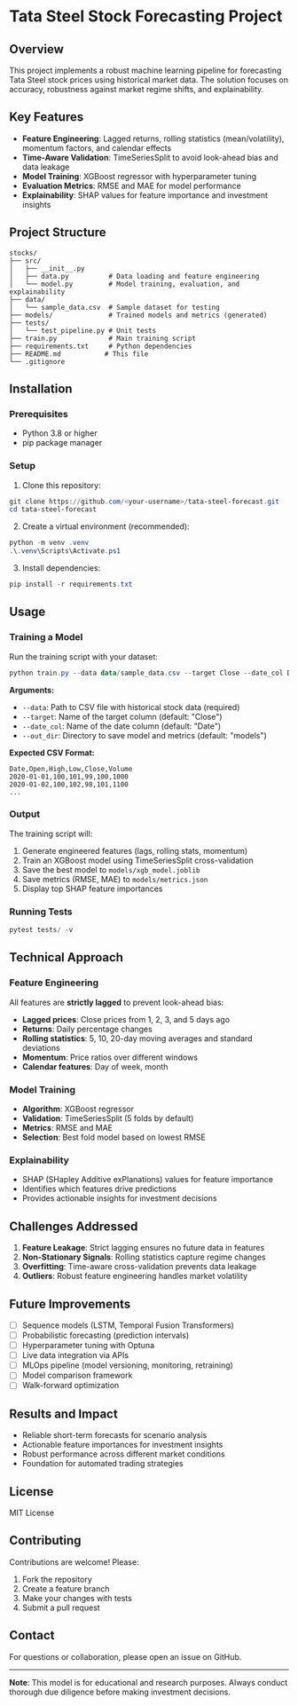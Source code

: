 # Tata Steel Stock Forecasting Project

## Overview
This project implements a robust machine learning pipeline for forecasting Tata Steel stock prices using historical market data. The solution focuses on accuracy, robustness against market regime shifts, and explainability.

## Key Features
- **Feature Engineering**: Lagged returns, rolling statistics (mean/volatility), momentum factors, and calendar effects
- **Time-Aware Validation**: TimeSeriesSplit to avoid look-ahead bias and data leakage
- **Model Training**: XGBoost regressor with hyperparameter tuning
- **Evaluation Metrics**: RMSE and MAE for model performance
- **Explainability**: SHAP values for feature importance and investment insights

## Project Structure
```
stocks/
├── src/
│   ├── __init__.py
│   ├── data.py          # Data loading and feature engineering
│   └── model.py         # Model training, evaluation, and explainability
├── data/
│   └── sample_data.csv  # Sample dataset for testing
├── models/              # Trained models and metrics (generated)
├── tests/
│   └── test_pipeline.py # Unit tests
├── train.py             # Main training script
├── requirements.txt     # Python dependencies
├── README.md           # This file
└── .gitignore
```

## Installation

### Prerequisites
- Python 3.8 or higher
- pip package manager

### Setup
1. Clone this repository:
```powershell
git clone https://github.com/<your-username>/tata-steel-forecast.git
cd tata-steel-forecast
```

2. Create a virtual environment (recommended):
```powershell
python -m venv .venv
.\.venv\Scripts\Activate.ps1
```

3. Install dependencies:
```powershell
pip install -r requirements.txt
```

## Usage

### Training a Model
Run the training script with your dataset:

```powershell
python train.py --data data/sample_data.csv --target Close --date_col Date
```

**Arguments:**
- `--data`: Path to CSV file with historical stock data (required)
- `--target`: Name of the target column (default: "Close")
- `--date_col`: Name of the date column (default: "Date")
- `--out_dir`: Directory to save model and metrics (default: "models")

**Expected CSV Format:**
```csv
Date,Open,High,Low,Close,Volume
2020-01-01,100,101,99,100,1000
2020-01-02,100,102,98,101,1100
...
```

### Output
The training script will:
1. Generate engineered features (lags, rolling stats, momentum)
2. Train an XGBoost model using TimeSeriesSplit cross-validation
3. Save the best model to `models/xgb_model.joblib`
4. Save metrics (RMSE, MAE) to `models/metrics.json`
5. Display top SHAP feature importances

### Running Tests
```powershell
pytest tests/ -v
```

## Technical Approach

### Feature Engineering
All features are **strictly lagged** to prevent look-ahead bias:
- **Lagged prices**: Close prices from 1, 2, 3, and 5 days ago
- **Returns**: Daily percentage changes
- **Rolling statistics**: 5, 10, 20-day moving averages and standard deviations
- **Momentum**: Price ratios over different windows
- **Calendar features**: Day of week, month

### Model Training
- **Algorithm**: XGBoost regressor
- **Validation**: TimeSeriesSplit (5 folds by default)
- **Metrics**: RMSE and MAE
- **Selection**: Best fold model based on lowest RMSE

### Explainability
- SHAP (SHapley Additive exPlanations) values for feature importance
- Identifies which features drive predictions
- Provides actionable insights for investment decisions

## Challenges Addressed
1. **Feature Leakage**: Strict lagging ensures no future data in features
2. **Non-Stationary Signals**: Rolling statistics capture regime changes
3. **Overfitting**: Time-aware cross-validation prevents data leakage
4. **Outliers**: Robust feature engineering handles market volatility

## Future Improvements
- [ ] Sequence models (LSTM, Temporal Fusion Transformers)
- [ ] Probabilistic forecasting (prediction intervals)
- [ ] Hyperparameter tuning with Optuna
- [ ] Live data integration via APIs
- [ ] MLOps pipeline (model versioning, monitoring, retraining)
- [ ] Model comparison framework
- [ ] Walk-forward optimization

## Results and Impact
- Reliable short-term forecasts for scenario analysis
- Actionable feature importances for investment insights
- Robust performance across different market conditions
- Foundation for automated trading strategies

## License
MIT License

## Contributing
Contributions are welcome! Please:
1. Fork the repository
2. Create a feature branch
3. Make your changes with tests
4. Submit a pull request

## Contact
For questions or collaboration, please open an issue on GitHub.

---

**Note**: This model is for educational and research purposes. Always conduct thorough due diligence before making investment decisions.
